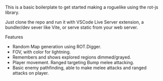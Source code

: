 This is a basic boilerplate to get started making a roguelike using the rot-js library.

Just clone the repo and run it with VSCode Live Server extension, a bundler/dev sever like Vite, or serve static from your web server.

Features

- Random Map generation using ROT.Digger.
- FOV, with color for lightning.
- Remembers and shows explored regions dimmed/grayed.
- Player movement. Ranged targeting Bump melee attacking.
- Basic enemy pathfinding, able to make melee attacks and ranged attacks on player.
